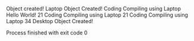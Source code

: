 Object created!
Laptop Object Created!
Coding
Compiling using Laptop
Hello World!
21
Coding
Compiling using Laptop
21
Coding
Compiling using Laptop
34
Desktop Object Created!

Process finished with exit code 0
